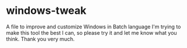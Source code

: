 # windows-tweak
A file to improve and customize Windows in Batch language
I'm trying to make this tool the best I can, so please try it and let me know what you think.
Thank you very much.
